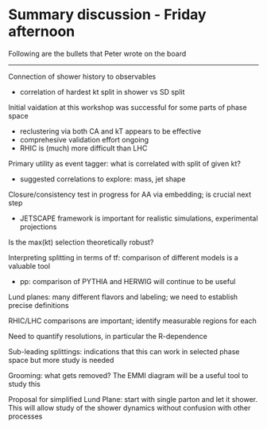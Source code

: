 # Summary discussion - Friday afternoon

Following are the bullets that Peter wrote on the board

<hr>

Connection of shower history to observables
   * correlation of hardest kt split in shower vs SD split
   
Initial vaidation at this workshop was successful for some parts of phase space
   * reclustering via both CA and kT appears to be effective  
   * comprehesive validation effort ongoing
   * RHIC is (much) more difficult than LHC
   
Primary utility as event tagger: what is correlated with split of given kt?
   * suggested correlations to explore: mass, jet shape

Closure/consistency test in progress for AA via embedding; is crucial next step
   * JETSCAPE framework is important for realistic simulations, experimental projections
   
Is the max(kt) selection theoretically robust?

Interpreting splitting in terms of tf: comparison of different models is a valuable tool
   * pp: comparison of PYTHIA and HERWIG will continue to be useful

Lund planes: many different flavors and labeling; we need to establish precise definitions

RHIC/LHC comparisons are important; identify measurable regions for each

Need to quantify resolutions, in particular the R-dependence

Sub-leading splittings: indications that this can work in selected phase space but more study is needed

Grooming: what gets removed? The EMMI diagram will be a useful tool to study this

Proposal for simplified Lund Plane: start with single parton and let it shower. This will allow study of the shower 
dynamics without confusion with other processes
